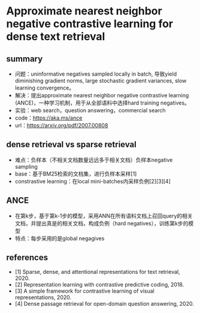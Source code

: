 
# Approximate nearest neighbor negative contrastive learning for dense text retrieval
## summary
- 问题：uninformative negatives sampled locally in batch, 导致yield diminishing gradient norms, large stochastic gradient variances, slow learning convergence。
- 解决：提出approximate nearest neighbor negative contrastive learning (ANCE)，一种学习机制，用于从全部语料中选择hard training negatives。
- 实验：web search，question answering，commercial search
- code：https://aka.ms/ance
- url：https://arxiv.org/pdf/2007.00808

## dense retrieval vs sparse retrieval
- 难点：负样本（不相关文档数量远远多于相关文档）负样本negative sampling
- base：基于BM25检索的文档集，进行负样本采样[1]
- constrastive learning：在local mini-batches内采样负例[2][3][4]

## ANCE
- 在第k步，基于第k-1步的模型，采用ANN在所有语料文档上召回query的相关文档，并提出真是的相关文档，构成负例（hard negatives），训练第k步的模型
- 特点：每步采用的是global negagives

## references
- [1] Sparse, dense, and attentional representations for text retrieval, 2020.
- [2] Representation learning with contrastive predictive coding, 2018.
- [3] A simple framework for contrastive learning of visual representations, 2020.
- [4] Dense passage retrieval for open-domain question answering, 2020.
